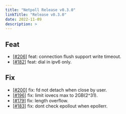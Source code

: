 ```yaml
---
title: "Netpoll Release v0.3.0"
linkTitle: "Release v0.3.0"
date: 2022-11-09
description: >
---
```


## Feat

* [[#206](https://github.com/cloudwego/netpoll/pull/206)] feat: connection flush support write timeout.
* [[#182](https://github.com/cloudwego/netpoll/pull/182)] feat: dial in ipv6 only.

## Fix

* [[#200](https://github.com/cloudwego/netpoll/pull/200)] fix: fd not detach when close by user.
* [[#196](https://github.com/cloudwego/netpoll/pull/196)] fix: limit iovecs max to 2GB(2^31).
* [[#179](https://github.com/cloudwego/netpoll/pull/179)] fix: length overflow.
* [[#183](https://github.com/cloudwego/netpoll/pull/183)] fix: dont check epollout when epollerr.


